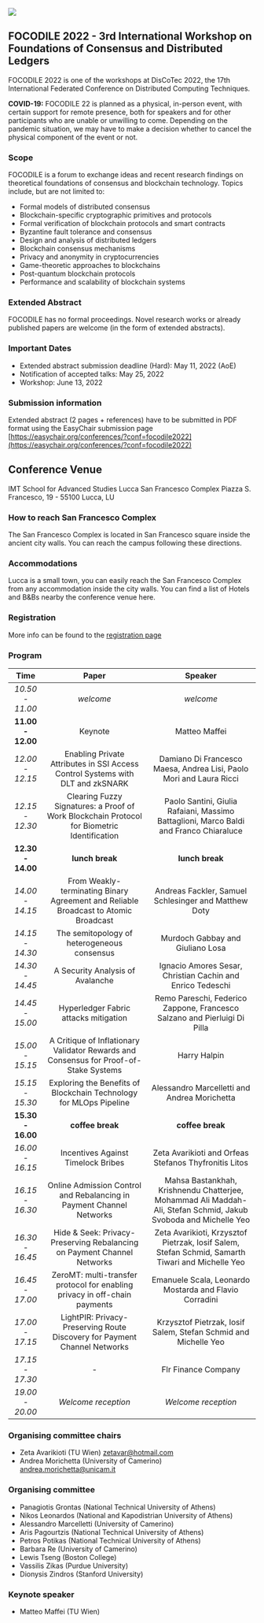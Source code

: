 [![](https://www.discotec.org/2022/discotec2022-banner.jpeg)](https://www.discotec.org/2022/)

## FOCODILE 2022 - 3rd International Workshop on Foundations of Consensus and Distributed Ledgers

FOCODILE 2022 is one of the workshops at DisCoTec 2022, the 17th International Federated Conference on Distributed Computing Techniques.  

**COVID-19:** FOCODILE 22 is planned as a physical, in-person event, with certain support for remote presence, both for speakers and for other participants who are unable or unwilling to come. Depending on the 
pandemic situation, we may have to make a decision whether to cancel the physical component of the event or not.

### Scope
FOCODILE is a forum to exchange ideas and recent research findings on theoretical foundations of consensus and blockchain technology. Topics include, but are not limited to:

* Formal models of distributed consensus
* Blockchain-specific cryptographic primitives and protocols
* Formal verification of blockchain protocols and smart contracts
* Byzantine fault tolerance and consensus
* Design and analysis of distributed ledgers
* Blockchain consensus mechanisms
* Privacy and anonymity in cryptocurrencies
* Game-theoretic approaches to blockchains
* Post-quantum blockchain protocols
* Performance and scalability of blockchain systems

### Extended Abstract
FOCODILE has no formal proceedings. Novel research works or already published papers are welcome (in the form of extended abstracts).

### Important Dates
* Extended abstract submission deadline (Hard): May 11, 2022 (AoE)
* Notification of accepted talks: May 25, 2022
* Workshop: June 13, 2022

### Submission information
Extended abstract (2 pages + references) have to be submitted in PDF format using the EasyChair submission page [https://easychair.org/conferences/?conf=focodile2022](https://easychair.org/conferences/?conf=focodile2022)

## Conference Venue
IMT School for Advanced Studies Lucca San Francesco Complex
Piazza S. Francesco, 19 - 55100 Lucca, LU

### How to reach San Francesco Complex
The San Francesco Complex is located in San Francesco square inside the ancient city walls. You can reach the campus following these directions.

### Accommodations
Lucca is a small town, you can easily reach the San Francesco Complex from any accommodation inside the city walls. You can find a list of Hotels and B&Bs nearby the conference venue here.


### Registration
More info can be found to the [registration page](https://www.discotec.org/2022/registration)

### Program

| Time | Paper | Speaker |
| :---: | :---: | :---: |
| *10.50 - 11.00* | *welcome* | *welcome* |
| **11.00 - 12.00** | Keynote   |  Matteo Maffei |
| *12.00 - 12.15* | Enabling Private Attributes in SSI Access Control Systems with DLT and zkSNARK  |  Damiano Di Francesco Maesa, Andrea Lisi, Paolo Mori and Laura Ricci |
| *12.15 - 12.30* | Clearing Fuzzy Signatures: a Proof of Work Blockchain Protocol for Biometric Identification  |  Paolo Santini, Giulia Rafaiani, Massimo Battaglioni, Marco Baldi and Franco Chiaraluce |
| **12.30 - 14.00** | **lunch break** | **lunch break**|
| *14.00 - 14.15* | From Weakly-terminating Binary Agreement and Reliable Broadcast to Atomic Broadcast  |  Andreas Fackler, Samuel Schlesinger and Matthew Doty |
| *14.15 - 14.30* | The semitopology of heterogeneous consensus   |  Murdoch Gabbay and Giuliano Losa |
| *14.30 - 14.45* | A Security Analysis of Avalanche |  Ignacio Amores Sesar, Christian Cachin and Enrico Tedeschi |
| *14.45 - 15.00* | Hyperledger Fabric attacks mitigation  |  Remo Pareschi, Federico Zappone, Francesco Salzano and Pierluigi Di Pilla |
| *15.00 - 15.15* | A Critique of Inflationary Validator Rewards and Consensus for Proof-of-Stake Systems  |  Harry Halpin |
| *15.15 - 15.30* | Exploring the Benefits of Blockchain Technology for MLOps Pipeline  |  Alessandro Marcelletti and Andrea Morichetta |
| **15.30 - 16.00** | **coffee break** | **coffee break**|
| *16.00 - 16.15* | Incentives Against Timelock Bribes  |  Zeta Avarikioti and Orfeas Stefanos Thyfronitis Litos |
| *16.15 - 16.30* | Online Admission Control and Rebalancing in Payment Channel Networks |  Mahsa Bastankhah, Krishnendu Chatterjee, Mohammad Ali Maddah-Ali, Stefan Schmid, Jakub Svoboda and Michelle Yeo |
| *16.30 - 16.45* | Hide & Seek: Privacy-Preserving Rebalancing on Payment Channel Networks  |  Zeta Avarikioti, Krzysztof Pietrzak, Iosif Salem, Stefan Schmid, Samarth Tiwari and Michelle Yeo |
| *16.45 - 17.00* | ZeroMT: multi-transfer protocol for enabling privacy in off-chain payments  |  Emanuele Scala, Leonardo Mostarda and Flavio Corradini |
| *17.00 - 17.15* | LightPIR: Privacy-Preserving Route Discovery for Payment Channel Networks  |  Krzysztof Pietrzak, Iosif Salem, Stefan Schmid and Michelle Yeo |
| *17.15 - 17.30* | -  | Flr Finance Company |
| *19.00 - 20.00* | *Welcome reception* | *Welcome reception* |

 
### Organising committee chairs
* Zeta Avarikioti (TU Wien)   zetavar@hotmail.com
* Andrea Morichetta (University of Camerino)   andrea.morichetta@unicam.it

### Organising committee
* Panagiotis Grontas (National Technical University of Athens)
* Nikos Leonardos (National and Kapodistrian University of Athens)
* Alessandro Marcelletti (University of Camerino)
* Aris Pagourtzis (National Technical University of Athens)
* Petros Potikas (National Technical University of Athens)
* Barbara Re (University of Camerino)
* Lewis Tseng (Boston College)
* Vassilis Zikas (Purdue University)
* Dionysis Zindros (Stanford University)

### Keynote speaker
* Matteo Maffei (TU Wien)


